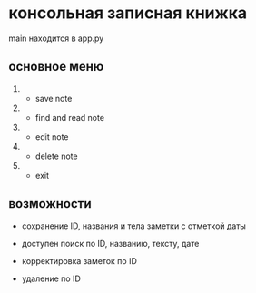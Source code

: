# консольная записная книжка
main находится в app.py

## основное меню
1. - save note
2. - find and read note
3. - edit note
4. - delete note
0. - exit

## возможности
* сохранение ID, названия и тела заметки с отметкой даты

* доступен поиск по ID, названию, тексту, дате

* корректировка заметок по ID

* удаление по ID

